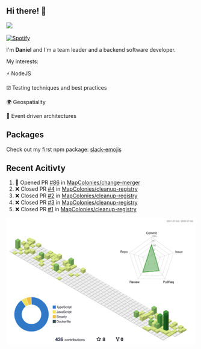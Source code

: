 ## Hi there! 👋

<p>
  <img src="https://github-readme-stats.vercel.app/api?username=syncush&theme=tokyonight">
</p>

[![Spotify](https://novatorem-rust.vercel.app/api/spotify)](https://open.spotify.com/user/syncush)

I'm **Daniel** and I'm a team leader and a backend software developer.

My interests:

⚡ NodeJS

☑️ Testing techniques and best practices

🌍 Geospatiality

🧠 Event driven architectures

## Packages
Check out my first npm package: [slack-emojis](https://www.npmjs.com/package/slack-emojis)

## Recent Acitivty
<!--START_SECTION:activity-->
1. 💪 Opened PR [#86](https://github.com/MapColonies/change-merger/pull/86) in [MapColonies/change-merger](https://github.com/MapColonies/change-merger)
2. ❌ Closed PR [#4](https://github.com/MapColonies/cleanup-registry/pull/4) in [MapColonies/cleanup-registry](https://github.com/MapColonies/cleanup-registry)
3. ❌ Closed PR [#2](https://github.com/MapColonies/cleanup-registry/pull/2) in [MapColonies/cleanup-registry](https://github.com/MapColonies/cleanup-registry)
4. ❌ Closed PR [#3](https://github.com/MapColonies/cleanup-registry/pull/3) in [MapColonies/cleanup-registry](https://github.com/MapColonies/cleanup-registry)
5. ❌ Closed PR [#1](https://github.com/MapColonies/cleanup-registry/pull/1) in [MapColonies/cleanup-registry](https://github.com/MapColonies/cleanup-registry)
<!--END_SECTION:activity-->

![contrib](./profile-3d-contrib/profile-green-animate.svg)
